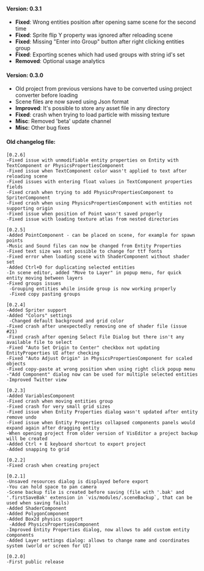 #### Version: 0.3.1
- **Fixed**: Wrong entities position after opening same scene for the second time
- **Fixed**: Sprite flip Y property was ignored after reloading scene
- **Fixed**: Missing "Enter into Group" button after right clicking entities group
- **Fixed**: Exporting scenes which had used groups with string id's set
- **Removed**: Optional usage analytics 

#### Version: 0.3.0
- Old project from previous versions have to be converted using project converter before loading
- Scene files are now saved using Json format
- **Improved**: It's possible to store any asset file in any directory
- **Fixed**: crash when trying to load particle with missing texture
- **Misc**: Removed 'beta' update channel
- **Misc**: Other bug fixes

#### Old changelog file:
```
[0.2.6]
-Fixed issue with unmodifiable entity properties on Entity with TextComponent or PhysicsPropertiesComponent
-Fixed issue when TextComponent color wasn't applied to text after reloading scene
-Fixed issues with entering float values in TextComponent properties fields
-Fixed crash when trying to add PhysicsPropertiesComponent to SpriterComponent
-Fixed crash when using PhysicsPropertiesComponent with entities not supporting origin
-Fixed issue when position of Point wasn't saved properly
-Fixed issue with loading texture atlas from nested directories

[0.2.5]
-Added PointComponent - can be placed on scene, for example for spawn points
-Music and Sound files can now be changed from Entity Properties
-Fixed text size was not possible to change for ttf fonts
-Fixed error when loading scene with ShaderComponent without shader set
-Added Ctrl+D for duplicating selected entities
-In scene editor, added "Move to Layer" in popup menu, for quick entity moving between layers
-Fixed groups issues
 -Grouping entities while inside group is now working properly
 -Fixed copy pasting groups

[0.2.4]
-Added Spriter support
-Added "Colors" settings
 -Changed default background and grid color
-Fixed crash after unexpectedly removing one of shader file (issue #21)
-Fixed crash after opening Select File Dialog but there isn't any available file to select
-Fixed "Auto Set Origin to Center" checkbox not updating EntityProperties UI after checking
-Fixed "Auto Adjust Origin" in PhysicsPropertiesComponent for scaled objects
-Fixed copy-paste at wrong position when using right click popup menu
-"Add Component" dialog now can be used for multiple selected entities
-Improved Twitter view

[0.2.3]
-Added VariablesComponent
-Fixed crash when moving entities group
-Fixed crash for very small grid sizes
-Fixed issue when Entity Properties dialog wasn't updated after entity remove undo
-Fixed issue when Entity Properties collapsed components panels would expand again after dragging entity
-When opening project from older version of VisEditor a project backup will be created
-Added Ctrl + E keyboard shortcut to export project
-Added snapping to grid

[0.2.2]
-Fixed crash when creating project

[0.2.1]
-Unsaved resources dialog is displayed before export
-You can hold space to pan camera
-Scene backup file is created before saving (file with '.bak' and '.firstSaveBak' extension in `vis/modules/.sceneBackup`, that can be used when saving fails)
-Added ShaderComponent
-Added PolygonComponent
-Added Box2d physics support
 -Added PhysicsPropertiesComponent
-Improved Entity Properties dialog, now allows to add custom entity components
-Added Layer settings dialog: allows to change name and coordinates system (world or screen for UI)

[0.2.0]
-First public release
```